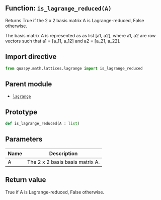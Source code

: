 ## Function: <code>is\_lagrange\_reduced(A)</code>
Returns True if the 2 x 2 basis matrix A is Lagrange-reduced, False otherwise.

The basis matrix A is represented as as list [a1, a2], where a1, a2 are row vectors such that a1 = [a_11, a_12] and a2 = [a_21, a_22].

## Import directive
```python
from quaspy.math.lattices.lagrange import is_lagrange_reduced
```

## Parent module
- [<code>lagrange</code>](README.md)

## Prototype
```python
def is_lagrange_reduced(A : list)
```

## Parameters
| <b>Name</b> | <b>Description</b> |
| ----------- | ------------------ |
| A | The 2 x 2 basis basis matrix A. |

## Return value
True if A is Lagrange-reduced, False otherwise.

